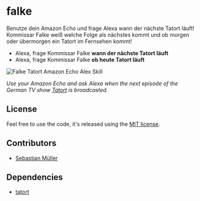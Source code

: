 # falke

Benutze dein Amazon Echo und frage Alexa wann der nächste Tatort läuft! Kommissar Falke weiß welche Folge als nächstes kommt und ob morgen oder übermorgen ein Tatort im Fernsehen kommt!

- Alexa, frage Kommissar Falke **wann der nächste Tatort läuft**
- Alexa, frage Kommissar Falke **ob heute Tatort läuft**

![Falke Tatort Amazon Echo Alex Skill](https://github.com/sbstjn/falke/raw/master/logo.png)

*Use your Amazon Echo and ask Alexa when the next episode of the German TV show [Tatort](http://www.daserste.de/unterhaltung/krimi/tatort/index.html) is broadcasted.*

## License

Feel free to use the code, it's released using the [MIT license](https://github.com/sbstjn/falke/blob/master/LICENSE.md).

## Contributors

- [Sebastian Müller](https://sbstjn.com)

## Dependencies

- [tatort](https://github.com/sbstjn/tatort)
